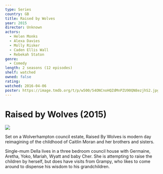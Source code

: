 ```yaml
---
type: Series
country: GB
title: Raised by Wolves
year: 2015
director: Unknown
actors:
  - Helen Monks
  - Alexa Davies
  - Molly Risker
  - Caden Ellis Wall
  - Rebekah Staton
genre:
  - Comedy
length: 2 seasons (12 episodes)
shelf: watched
owned: false
rating:
watched: 2016-04-06
poster: https://image.tmdb.org/t/p/w500/54ONCnoHQZdMnPZU90QN8ezjhS2.jpg
---
```


# Raised by Wolves (2015)

![](https://image.tmdb.org/t/p/w500/54ONCnoHQZdMnPZU90QN8ezjhS2.jpg)

Set on a Wolverhampton council estate, Raised By Wolves is modern day reimagining of the childhood of Caitlin Moran and her brothers and sisters.

Single-mum Della lives in a three bedroom council house with Germaine, Aretha, Yoko, Mariah, Wyatt and baby Cher. She is attempting to raise the children by herself, but does have visits from Grampy, who likes to come around to dispense his wisdom to his grandchildren.